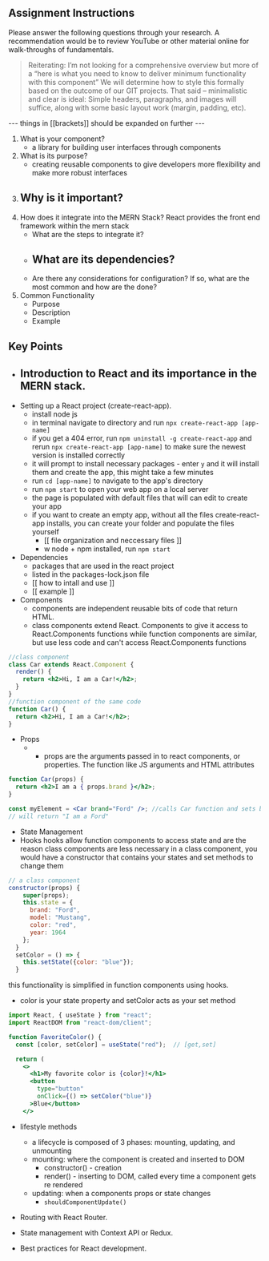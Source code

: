 ## Assignment Instructions
Please answer the following questions through your research. A recommendation would be to review
YouTube or other material online for walk-throughs of fundamentals.
>  Reiterating: I’m not looking for a comprehensive overview but more of a “here is what you need to know to deliver minimum functionality with this component”
>  We will determine how to style this formally based on the outcome of our GIT projects. That said – minimalistic and clear is ideal: Simple headers, paragraphs, and images will suffice, along with some basic layout work (margin, padding, etc).


 --- things in [[brackets]] should be expanded on further ---
1. What is your component?
    - a library for building user interfaces through components
3. What is its purpose?
    - creating reusable components to give developers more flexibility and make more robust interfaces
5. Why is it important?
    -  
7. How does it integrate into the MERN Stack?
React provides the front end framework within the mern stack
    - What are the steps to integrate it?
    - What are its dependencies?
         - 
    - Are there any considerations for configuration? If so, what are the most common and how
        are the done?
9. Common Functionality
    - Purpose
    - Description
    - Example
## Key Points
- Introduction to React and its importance in the MERN stack.
    - 
- Setting up a React project (create-react-app).
    - install node js <link>
    - in terminal navigate to directory and run ` npx create-react-app [app-name] `
    - if you get a 404 error, run `npm uninstall -g create-react-app` and rerun ` npx create-react-app [app-name] ` to make sure the newest version is installed correctly
    - it will prompt to install necessary packages - enter `y` and it will install them and create the app, this might take a few minutes
    - run `cd [app-name]` to navigate to the app's directory
    - run `npm start` to open your web app on a local server
    - the page is populated with default files that will can edit to create your app
    - if you want to create an empty app, without all the files create-react-app installs, you can create your folder and populate the files yourself
        - [[ file organization and neccessary files ]]
        -  w node + npm installed, run `npm start`
- Dependencies
    - packages that are used in the react project
    - listed in the packages-lock.json file
    - [[ how to intall and use ]]
    - [[ example ]]
- Components
    - components are independent reusable bits of code that return HTML.
    - class components extend React. Components to give it access to React.Components functions while function components are similar, but use less code and can't access React.Components functions 
```jsx
//class component
class Car extends React.Component {
  render() {
    return <h2>Hi, I am a Car!</h2>;
  }
}
//function component of the same code
function Car() {
  return <h2>Hi, I am a Car!</h2>;
}

```
- Props
	- - props are the arguments passed in to react components, or properties. The function like JS arguments and HTML attributes
```jsx
function Car(props) { 
  return <h2>I am a { props.brand }</h2>; 
}

const myElement = <Car brand="Ford" />; //calls Car function and sets brand value to Ford
// will return "I am a Ford"
```
- State Management
- Hooks
hooks allow function components to access state and are the reason class components are less necessary 
in a class component, you would have a constructor that contains your states and set methods to change them 
``` jsx
// a class component
constructor(props) {
    super(props);
    this.state = {
      brand: "Ford",
      model: "Mustang",
      color: "red",
      year: 1964
    };
  }
  setColor = () => {
    this.setState({color: "blue"});
  }

```

this functionality is simplified in function components using hooks. 
 - color is your state property and setColor acts as your set method
```jsx
import React, { useState } from "react";
import ReactDOM from "react-dom/client";

function FavoriteColor() {
  const [color, setColor] = useState("red");  // [get,set] 

  return (
    <>
      <h1>My favorite color is {color}!</h1>
      <button
        type="button"
        onClick={() => setColor("blue")} 
      >Blue</button>
    </>
```

- lifestyle methods
	- a lifecycle is composed of 3 phases: mounting, updating, and unmounting
	- mounting: where the component is created and inserted to DOM
		- constructor() - creation
		- render() - inserting to DOM, called every time a component gets re rendered
	- updating: when a components props or state changes
		- `shouldComponentUpdate()` 







- Routing with React Router.
- State management with Context API or Redux.
- Best practices for React development.
